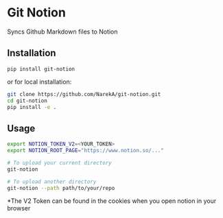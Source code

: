 Git Notion
==========

Syncs Github Markdown files to Notion

## Installation
```
pip install git-notion
```

or for local installation:

```bash
git clone https://github.com/NarekA/git-notion.git
cd git-notion
pip install -e .
```

## Usage

```bash
export NOTION_TOKEN_V2=<YOUR_TOKEN>
export NOTION_ROOT_PAGE="https://www.notion.so/..."

# To upload your current directory
git-notion

# To upload another directory
git-notion --path path/to/your/repo
```
*The V2 Token can be found in the cookies when you open notion in your browser